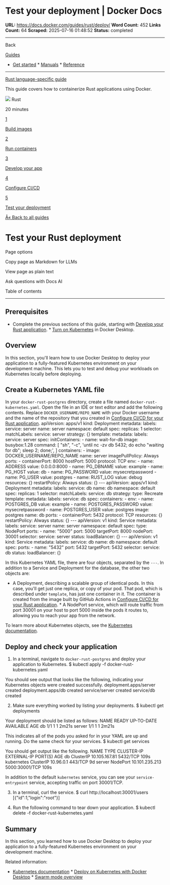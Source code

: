 # Test your deployment | Docker Docs

**URL:** https://docs.docker.com/guides/rust/deploy/
**Word Count:** 452
**Links Count:** 64
**Scraped:** 2025-07-16 01:48:52
**Status:** completed

---

Back

[Guides](https://docs.docker.com/guides/)

  * [Get started](https://docs.docker.com/get-started/)   * [Manuals](https://docs.docker.com/manuals/)   * [Reference](https://docs.docker.com/reference/)

* * *

[Rust language-specific guide](https://docs.docker.com/guides/rust/)

This guide covers how to containerize Rust applications using Docker.

![](https://cdn.jsdelivr.net/gh/devicons/devicon@latest/icons/rust/rust-original.svg) Rust

20 minutes

[1](https://docs.docker.com/guides/rust/build-images/)

[Build images](https://docs.docker.com/guides/rust/build-images/)

[2](https://docs.docker.com/guides/rust/run-containers/)

[Run containers](https://docs.docker.com/guides/rust/run-containers/)

[3](https://docs.docker.com/guides/rust/develop/)

[Develop your app](https://docs.docker.com/guides/rust/develop/)

[4](https://docs.docker.com/guides/rust/configure-ci-cd/)

[Configure CI/CD](https://docs.docker.com/guides/rust/configure-ci-cd/)

[5](https://docs.docker.com/guides/rust/deploy/)

[Test your deployment](https://docs.docker.com/guides/rust/deploy/)

[Â« Back to all guides](https://docs.docker.com/guides/)

# Test your Rust deployment

Page options

Copy page as Markdown for LLMs

View page as plain text

Ask questions with Docs AI

Table of contents

* * *

## Prerequisites

  * Complete the previous sections of this guide, starting with [Develop your Rust application](https://docs.docker.com/guides/rust/develop/).   * [Turn on Kubernetes](https://docs.docker.com/desktop/features/kubernetes/#install-and-turn-on-kubernetes) in Docker Desktop.

## Overview

In this section, you'll learn how to use Docker Desktop to deploy your application to a fully-featured Kubernetes environment on your development machine. This lets you to test and debug your workloads on Kubernetes locally before deploying.

## Create a Kubernetes YAML file

In your `docker-rust-postgres` directory, create a file named `docker-rust-kubernetes.yaml`. Open the file in an IDE or text editor and add the following contents. Replace `DOCKER_USERNAME/REPO_NAME` with your Docker username and the name of the repository that you created in [Configure CI/CD for your Rust application](https://docs.docker.com/guides/rust/configure-ci-cd/).               apiVersion: apps/v1     kind: Deployment     metadata:       labels:         service: server       name: server       namespace: default     spec:       replicas: 1       selector:         matchLabels:           service: server       strategy: {}       template:         metadata:           labels:             service: server         spec:           initContainers:             - name: wait-for-db               image: busybox:1.28               command:                 [                   "sh",                   "-c",                   'until nc -zv db 5432; do echo "waiting for db"; sleep 2; done;',                 ]           containers:             - image: DOCKER_USERNAME/REPO_NAME               name: server               imagePullPolicy: Always               ports:                 - containerPort: 8000                   hostPort: 5000                   protocol: TCP               env:                 - name: ADDRESS                   value: 0.0.0.0:8000                 - name: PG_DBNAME                   value: example                 - name: PG_HOST                   value: db                 - name: PG_PASSWORD                   value: mysecretpassword                 - name: PG_USER                   value: postgres                 - name: RUST_LOG                   value: debug               resources: {}           restartPolicy: Always     status: {}     ---     apiVersion: apps/v1     kind: Deployment     metadata:       labels:         service: db       name: db       namespace: default     spec:       replicas: 1       selector:         matchLabels:           service: db       strategy:         type: Recreate       template:         metadata:           labels:             service: db         spec:           containers:             - env:                 - name: POSTGRES_DB                   value: example                 - name: POSTGRES_PASSWORD                   value: mysecretpassword                 - name: POSTGRES_USER                   value: postgres               image: postgres               name: db               ports:                 - containerPort: 5432                   protocol: TCP               resources: {}           restartPolicy: Always     status: {}     ---     apiVersion: v1     kind: Service     metadata:       labels:         service: server       name: server       namespace: default     spec:       type: NodePort       ports:         - name: "5000"           port: 5000           targetPort: 8000           nodePort: 30001       selector:         service: server     status:       loadBalancer: {}     ---     apiVersion: v1     kind: Service     metadata:       labels:         service: db       name: db       namespace: default     spec:       ports:         - name: "5432"           port: 5432           targetPort: 5432       selector:         service: db     status:       loadBalancer: {}

In this Kubernetes YAML file, there are four objects, separated by the `---`. In addition to a Service and Deployment for the database, the other two objects are:

  * A Deployment, describing a scalable group of identical pods. In this case, you'll get just one replica, or copy of your pod. That pod, which is described under `template`, has just one container in it. The container is created from the image built by GitHub Actions in [Configure CI/CD for your Rust application](https://docs.docker.com/guides/rust/configure-ci-cd/).   * A NodePort service, which will route traffic from port 30001 on your host to port 5000 inside the pods it routes to, allowing you to reach your app from the network.

To learn more about Kubernetes objects, see the [Kubernetes documentation](https://kubernetes.io/docs/home/).

## Deploy and check your application

  1. In a terminal, navigate to `docker-rust-postgres` and deploy your application to Kubernetes.                    $ kubectl apply -f docker-rust-kubernetes.yaml          

You should see output that looks like the following, indicating your Kubernetes objects were created successfully.                    deployment.apps/server created          deployment.apps/db created          service/server created          service/db created

  2. Make sure everything worked by listing your deployments.                    $ kubectl get deployments          

Your deployment should be listed as follows:                    NAME                 READY   UP-TO-DATE   AVAILABLE   AGE          db       1/1     1            1           2m21s          server   1/1     1            1           2m21s

This indicates all of the pods you asked for in your YAML are up and running. Do the same check for your services.                    $ kubectl get services          

You should get output like the following.                    NAME         TYPE        CLUSTER-IP       EXTERNAL-IP   PORT(S)          AGE          db           ClusterIP   10.105.167.81    <none>        5432/TCP         109s          kubernetes   ClusterIP   10.96.0.1        <none>        443/TCP          9d          server       NodePort    10.101.235.213   <none>        5000:30001/TCP   109s

In addition to the default `kubernetes` service, you can see your `service-entrypoint` service, accepting traffic on port 30001/TCP.

  3. In a terminal, curl the service.                    $ curl http://localhost:30001/users          [{"id":1,"login":"root"}]          

  4. Run the following command to tear down your application.                    $ kubectl delete -f docker-rust-kubernetes.yaml          

## Summary

In this section, you learned how to use Docker Desktop to deploy your application to a fully-featured Kubernetes environment on your development machine.

Related information:

  * [Kubernetes documentation](https://kubernetes.io/docs/home/)   * [Deploy on Kubernetes with Docker Desktop](https://docs.docker.com/desktop/features/kubernetes/)   * [Swarm mode overview](https://docs.docker.com/engine/swarm/)